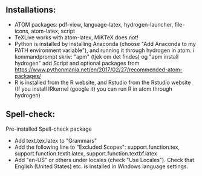 ## Installations:
- ATOM packages: pdf-view, language-latex, hydrogen-launcher, file-icons, atom-latex, script
- TeXLive works with atom-latex, MiKTeX does not!
- Python is installed by installing Anaconda (choose "Add Anaconda to my PATH environment variable"), and running it through hydrogen in atom.
    i kommandprompt skriv: "apm" (tjek om det findes) og "apm install hydrogen"
    add Script and optional packages from https://www.pythonmania.net/en/2017/02/27/recommended-atom-packages/
- R is installed from the R website, and Rstudio from the Rstudio website (If you install IRkernel (google it) you can run R in atom through hydrogen)

## Spell-check:
Pre-installed Spell-check package
- Add text.tex.latex to "Grammars"
- Add the following line to "Excluded Scopes":
    support.function.tex, support.function.textit.latex, support.function.textbf.latex
- Add "en-US" or others under locales (check "Use Locales").
  Check that English (United States) etc. is installed in Windows language settings.
